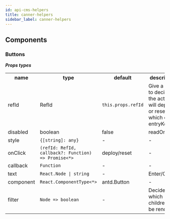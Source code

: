 ```yaml
---
id: api-cms-helpers
title: canner-helpers
sidebar_label: canner-helpers
---
```


## Components

### Buttons

***Props types***

<table>
  <tr>
    <th>name</th>
    <th>type</th>
    <th>default</th>
    <th>description</th>
  </tr>
  <tr>
    <td>refId</td>
    <td>RefId</td>
    <td><code>this.props.refId</code></td>
    <td>Give a refId to decide the action will deploy or reset which one entryKey.</td>
  </tr>
  <tr>
    <td>disabled</td>
    <td>boolean</td>
    <td>false</td>
    <td>readOnly</td>
  </td>
  <tr>
    <td>style</td>
    <td><code>{[string]: any}</code></td>
    <td>-</td>
    <td>-</td>
  </tr>
  <tr>
    <td>onClick</td>
    <td><code>(refId: RefId, callback?: Function) => Promise<*></code></td>
    <td>deploy/reset</td>
    <td>-</td>
  </tr>
  <tr>
    <td>callback</td>
    <td><code>Function</code></td>
    <td>-</td>
    <td>-</td>
  </tr>
  <tr>
    <td>text</td>
    <td><code>React.Node | string</code></td>
    <td>-</td>
    <td>Enter/Cancel</td>
  </tr>
  <tr>
    <td>component</td>
    <td><code>React.ComponentType<*></code></td>
    <td>antd.Button</td>
    <td>-</td>
  </tr>
  <tr>
    <td>filter</td>
    <td><code>Node => boolean</code></td>
    <td>-</td>
    <td>Decide which children will be rendered</td>
  </tr>
</table>